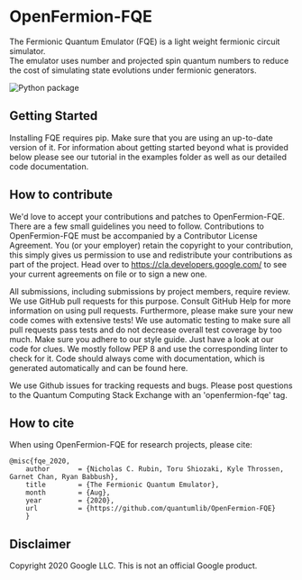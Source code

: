 # OpenFermion-FQE
The Fermionic Quantum Emulator (FQE) is a light weight fermionic circuit simulator.  
The emulator uses number and projected spin quantum numbers to reduce the cost of simulating state 
evolutions under fermionic generators. 

![Python package](https://github.com/quantumlib/OpenFermion-FQE/workflows/Python%20package/badge.svg?branch=master)

## Getting Started
Installing FQE requires pip. Make sure that you are using an up-to-date version of it. 
For information about getting started beyond what is provided below please see our 
tutorial in the examples folder as well as our detailed code documentation.

## How to contribute
We'd love to accept your contributions and patches to OpenFermion-FQE. 
There are a few small guidelines you need to follow. 
Contributions to OpenFermion-FQE must be accompanied by a Contributor License Agreement. 
You (or your employer) retain the copyright to your contribution, this simply gives us permission 
to use and redistribute your contributions as part of the project. 
Head over to https://cla.developers.google.com/ to see your current agreements on file or to sign a new one.

All submissions, including submissions by project members, require review. 
We use GitHub pull requests for this purpose. Consult GitHub Help for more information on using pull requests. 
Furthermore, please make sure your new code comes with extensive tests! We use automatic testing to 
make sure all pull requests pass tests and do not decrease overall test coverage by too much. 
Make sure you adhere to our style guide. Just have a look at our code for clues. 
We mostly follow PEP 8 and use the corresponding linter to check for it. 
Code should always come with documentation, which is generated automatically and can be found here.

We use Github issues for tracking requests and bugs. 
Please post questions to the Quantum Computing Stack Exchange with an 'openfermion-fqe' tag.

## How to cite
When using OpenFermion-FQE for research projects, please cite:

```
@misc{fqe_2020,
    author       = {Nicholas C. Rubin, Toru Shiozaki, Kyle Throssen, Garnet Chan, Ryan Babbush},
    title        = {The Fermionic Quantum Emulator},
    month        = {Aug},
    year         = {2020},
    url          = {https://github.com/quantumlib/OpenFermion-FQE} 
    }
```

## Disclaimer
Copyright 2020 Google LLC. This is not an official Google product.
